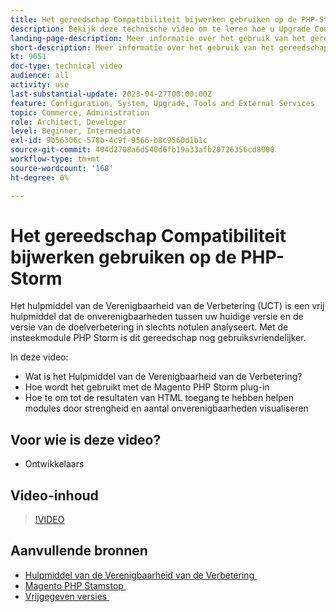 ```yaml
---
title: Het gereedschap Compatibiliteit bijwerken gebruiken op de PHP-Storm
description: Bekijk deze technische video om te leren hoe u Upgrade Compatibility Tool kunt gebruiken met de PHP Storm-plug-in.
landing-page-description: Meer informatie over het gebruik van het gereedschap Compatibiliteit bijwerken met de PHP Storm-plug-in, zodat incompatibiliteiten gemakkelijk kunnen worden geïdentificeerd en verholpen.
short-description: Meer informatie over het gebruik van het gereedschap Compatibiliteit bijwerken met de PHP Storm-plug-in, zodat incompatibiliteiten gemakkelijk kunnen worden geïdentificeerd en verholpen.
kt: 9651
doc-type: technical video
audience: all
activity: use
last-substantial-update: 2023-04-27T00:00:00Z
feature: Configuration, System, Upgrade, Tools and External Services
topic: Commerce, Administration
role: Architect, Developer
level: Beginner, Intermediate
exl-id: 9b56306c-578b-4c9f-9566-b8c9560d1b1c
source-git-commit: 404d2708a6d540d6fb19a33afb20726356cd8000
workflow-type: tm+mt
source-wordcount: '168'
ht-degree: 0%

---
```


# Het gereedschap Compatibiliteit bijwerken gebruiken op de PHP-Storm

Het hulpmiddel van de Verenigbaarheid van de Verbetering (UCT) is een vrij hulpmiddel dat de onverenigbaarheden tussen uw huidige versie en de versie van de doelverbetering in slechts notulen analyseert. Met de insteekmodule PHP Storm is dit gereedschap nog gebruiksvriendelijker.

In deze video:

- Wat is het Hulpmiddel van de Verenigbaarheid van de Verbetering?
- Hoe wordt het gebruikt met de Magento PHP Storm plug-in
- Hoe te om tot de resultaten van HTML toegang te hebben helpen modules door strengheid en aantal onverenigbaarheden visualiseren

## Voor wie is deze video?

- Ontwikkelaars

## Video-inhoud

>[!VIDEO](https://video.tv.adobe.com/v/340150?quality=12&learn=on)

## Aanvullende bronnen

- [&#x200B; Hulpmiddel van de Verenigbaarheid van de Verbetering &#x200B;](https://experienceleague.adobe.com/docs/commerce-operations/upgrade-guide/upgrade-compatibility-tool/overview.html?lang=nl-NL)
- [&#x200B; Magento PHP Stamstop &#x200B;](https://plugins.jetbrains.com/plugin/8024-magento-phpstorm)
- [&#x200B; Vrijgegeven versies &#x200B;](https://experienceleague.adobe.com/docs/commerce-operations/release/versions.html?lang=nl-NL)
